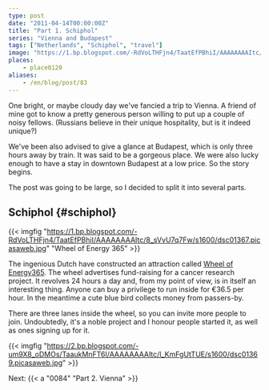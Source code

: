 ```yaml
---
type: post
date: "2011-04-14T00:00:00Z"
title: "Part 1. Schiphol"
series: "Vienna and Budapest"
tags: ["Netherlands", "Schiphol", "travel"]
image: "https://1.bp.blogspot.com/-RdVoLTHFjn4/TaatEfPBhiI/AAAAAAAAItc/8_sVvU7q7Fw/s1600/dsc01367.picasaweb.jpg"
places:
    - place0120
aliases:
    - /en/blog/post/83
---
```


One bright, or maybe cloudy day we've fancied a trip to Vienna. A friend of mine got to know a pretty generous person willing to put up a couple of noisy fellows. (Russians believe in their unique hospitality, but is it indeed unique?)

<!--more-->

We've been also advised to give a glance at Budapest, which is only three hours away by train. It was said to be a gorgeous place. We were also lucky enough to have a stay in downtown Budapest at a low price. So the story begins.

The post was going to be large, so I decided to split it into several parts.

## Schiphol {#schiphol}

{{< imgfig "https://1.bp.blogspot.com/-RdVoLTHFjn4/TaatEfPBhiI/AAAAAAAAItc/8_sVvU7q7Fw/s1600/dsc01367.picasaweb.jpg" "Wheel of Energy 365" >}}

The ingenious Dutch have constructed an attraction called [Wheel of Energy365](http://www.wheelofenergy.org/). The wheel advertises fund-raising for a cancer research project. It revolves 24 hours a day and, from my point of view, is in itself an interesting thing. Anyone can buy a privilege to run inside for €36.5 per hour. In the meantime a cute blue bird collects money from passers-by.

There are three lanes inside the wheel, so you can invite more people to join. Undoubtedly, it's a noble project and I honour people started it, as well as ones signing up for it.

{{< imgfig "https://2.bp.blogspot.com/-um9X8_oDMOs/TaaukMnFT6I/AAAAAAAAItc/l_KmFgUtTUE/s1600/dsc01369.picasaweb.jpg" >}}

Next: {{< a "0084" "Part 2. Vienna" >}}
